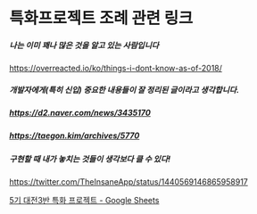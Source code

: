 # 특화프로젝트 조례 관련 링크



##### 나는 이미 꽤나 많은 것을 알고 있는 사람입니다

https://overreacted.io/ko/things-i-dont-know-as-of-2018/



##### 개발자에게(특히 신입) 중요한 내용들이 잘 정리된 글이라고 생각합니다.

##### https://d2.naver.com/news/3435170

##### https://taegon.kim/archives/5770

 



##### 구현할 때 내가 놓치는 것들이 생각보다 클 수 있다!

https://twitter.com/TheInsaneApp/status/1440569146865958917



[5기 대전3반 특화 프로젝트 - Google Sheets](https://docs.google.com/spreadsheets/d/1y01d8zkXpVOTzYk9KI2ylrFepfB-cMwtdVL5OPOB7hg/edit#gid=133123487)

